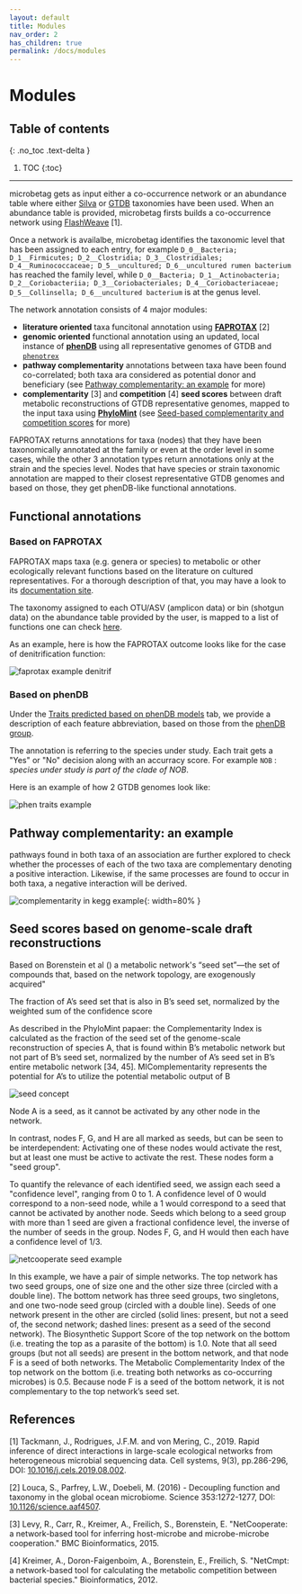 ```yaml
---
layout: default
title: Modules
nav_order: 2
has_children: true
permalink: /docs/modules
---
```



# Modules 

<!-- {: .no_toc } 
Just the Docs has some specific configuration parameters that can be defined in your Jekyll site's _config.yml file.
{: .fs-6 .fw-300 } 
-->

## Table of contents
{: .no_toc .text-delta }

1. TOC
{:toc}

---

microbetag gets as input either a co-occurrence network or an abundance table where either [Silva](https://www.arb-silva.de) or [GTDB](https://gtdb.ecogenomic.org) taxonomies have been used. 
When an abundance table is provided, microbetag firsts builds a co-occurrence network using [FlashWeave](https://github.com/meringlab/FlashWeave.jl) [1].

Once a network is availalbe, microbetag identifies the taxonomic level that has been assigned to each entry, for example 
`D_0__Bacteria; D_1__Firmicutes; D_2__Clostridia; D_3__Clostridiales; D_4__Ruminococcaceae; D_5__uncultured; D_6__uncultured rumen bacterium`
has reached the family level, while
`D_0__Bacteria; D_1__Actinobacteria; D_2__Coriobacteriia; D_3__Coriobacteriales; D_4__Coriobacteriaceae; D_5__Collinsella; D_6__uncultured bacterium`
is at the genus level.

The network annotation consists of 4 major modules: 

- **literature oriented** taxa funcitonal annotation using [**FAPROTAX**](https://pages.uoregon.edu/slouca/LoucaLab/archive/FAPROTAX/lib/php/index.php) [2]
- **genomic oriented** functional annotation using an updated, local instance of [**phenDB**](https://phendb.org) using all representative genomes of GTDB and [`phenotrex`](https://phenotrex.readthedocs.io/en/latest/usage.html)
- **pathway complementarity** annotations between taxa have been found co-correlated; both taxa ara considered as potential donor and beneficiary (see [Pathway complementarity: an example](#pathway-complementarity-an-example) for more)
- **complementarity** [3] and **competition** [4] **seed scores** between draft metabolic reconstructions of GTDB representative genomes, mapped to the input taxa using [**PhyloMint**](https://github.com/mgtools/PhyloMint) (see [Seed-based complementarity and competition scores]() for more) 

FAPROTAX returns annotations for taxa (nodes) that they have been taxonomically annotated at the family or even at the order level in some cases, while the other 3 annotation types 
return annotations only at the strain and the species level.
Nodes that have species or strain taxonomic annotation are mapped to their closest representative GTDB genomes and based on those, they get phenDB-like functional annotations. 



## Functional annotations


### Based on FAPROTAX


FAPROTAX maps taxa (e.g. genera or species) to metabolic or other ecologically relevant functions based on the literature on cultured representatives. 
For a thorough description of that, you may have a look to its [documentation site](http://www.loucalab.com/archive/FAPROTAX/lib/php/index.php?section=Instructions). 

The taxonomy assigned to each OTU/ASV (amplicon data) or bin (shotgun data) on the abundance table provided by the user, is mapped to a list of functions one can check [here](faprotax-functions.md).


As an example, here is how the FAPROTAX outcome looks like for the case of denitrification function: 


![faprotax example denitrif](../../assets/images/faprotax_denitrification.png)






### Based on phenDB 



Under the [Traits predicted based on phenDB models](phen-traits.md) tab, we provide a description of each feature abbreviation, based on those from the [phenDB group](https://phendb.org/reports/modeloverview). 


The annotation is referring to the species under study. 
Each trait gets a "Yes" or "No" decision along with an accurracy score. 
For example `NOB` : *species under study is part of the clade of NOB*. 

Here is an example of how 2 GTDB genomes look like: 

![phen traits example](../../assets/images/phen_traits_fmt.png)






## Pathway complementarity: an example

pathways found in both taxa of an association are further explored to check whether the processes of each of the two taxa are complementary denoting a positive interaction. Likewise, if the same processes are found to occur in both taxa, a negative interaction will be derived.

![complementarity in kegg example](../../assets/images/kegg_example.png){: width=80% }








## Seed scores based on genome-scale draft reconstructions 

Based on Borenstein et al () a metabolic network's “seed set”—the set of compounds that, based on the network topology, are exogenously acquired"


The fraction of A’s seed set that is also in B’s seed set, normalized by the weighted sum of the confidence score


As described in the PhyloMint papaer: the Complementarity Index is calculated as the fraction of the seed set of the genome-scale reconstruction of species A, that is found within B’s metabolic network but not part of B’s seed set, normalized by the number of A’s seed set in B’s entire metabolic network [34, 45]. MIComplementarity represents the potential for A’s to utilize the potential metabolic output of B



![seed concept](../../assets/images/seed_concept_example.png)

Node A is a seed, as it cannot be activated by any other node in the network.

In contrast, nodes F, G, and H are all marked as seeds, but can be seen to be interdependent: Activating one of these nodes would activate the rest, but at least one must be active to activate the rest. These nodes form a "seed group".

To quantify the relevance of each identified seed, we assign each seed a "confidence level", ranging from 0 to 1. A confidence level of 0 would correspond to a non-seed node, while a 1 would correspond to a seed that cannot be activated by another node. Seeds which belong to a seed group with more than 1 seed are given a fractional confidence level, the inverse of the number of seeds in the group. Nodes F, G, and H would then each have a confidence level of 1/3.



![netcooperate seed example](../../assets/images/seed_network_example.png)

In this example, we have a pair of simple networks. The top network has two seed groups, one of size one and the other size three (circled with a double line). The bottom network has three seed groups, two singletons, and one two-node seed group (circled with a double line). Seeds of one network present in the other are circled (solid lines: present, but not a seed of, the second network; dashed lines: present as a seed of the second network). The Biosynthetic Support Score of the top network on the bottom (i.e. treating the top as a parasite of the bottom) is 1.0. Note that all seed groups (but not all seeds) are present in the bottom network, and that node F is a seed of both networks. The Metabolic Complementarity Index of the top network on the bottom (i.e. treating both networks as co-occurring microbes) is 0.5. Because node F is a seed of the bottom network, it is not complementary to the top network’s seed set.




## References

[1] Tackmann, J., Rodrigues, J.F.M. and von Mering, C., 2019. Rapid inference of direct interactions in large-scale ecological networks from heterogeneous microbial sequencing data. Cell systems, 9(3), pp.286-296, DOI: [10.1016/j.cels.2019.08.002](https://doi.org/10.1016/j.cels.2019.08.002).

[2] Louca, S., Parfrey, L.W., Doebeli, M. (2016) - Decoupling function and taxonomy in the global ocean microbiome. Science 353:1272-1277, DOI: [10.1126/science.aaf4507](https://doi.org/10.1126/science.aaf4507).

[3] Levy, R., Carr, R., Kreimer, A., Freilich, S., Borenstein, E. "NetCooperate: a network-based tool for inferring host-microbe and microbe-microbe cooperation." BMC Bioinformatics, 2015.

[4] Kreimer, A., Doron-Faigenboim, A., Borenstein, E., Freilich, S. "NetCmpt: a network-based tool for calculating the metabolic competition between bacterial species." Bioinformatics, 2012.


